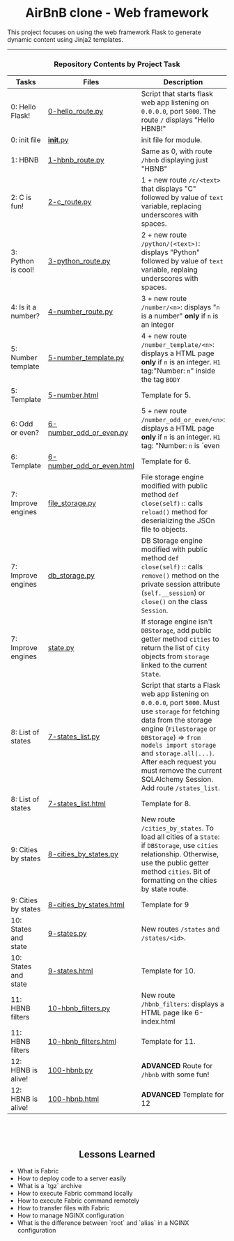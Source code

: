 <center> <h1>AirBnB clone - Web framework</h1> </center>

This project focuses on using the web framework Flask to generate dynamic content using Jinja2 templates.

---

<center><h3>Repository Contents by Project Task</h3> </center>

| Tasks | Files | Description |
| ----- | ----- | ------ |
| 0: Hello Flask! | [0-hello_route.py](0-hello_route.py) | Script that starts flask web app listening on `0.0.0.0`, port `5000`. The route `/` displays "Hello HBNB!"
| 0: init file | [__init__.py](__init__.py) | init file for module.
| 1: HBNB | [1-hbnb_route.py](1-hbnb_route.py) | Same as 0, with route `/hbnb` displaying just "HBNB"
| 2: C is fun! | [2-c_route.py](2-c_route.py) | 1 + new route `/c/<text>` that displays "C" followed by value of `text` variable, replacing underscores with spaces.
| 3: Python is cool! | [3-python_route.py](3-python_route.py) | 2 + new route `/python/(<text>)`: displays "Python" followed by value of `text` variable, replaing underscores with spaces.
| 4: Is it a number? | [4-number_route.py](4-number_route.py) | 3 + new route `/number/<n>`: displays "`n` is a number" <b>only</b> if `n` is an integer
| 5: Number template | [5-number_template.py](5-number_template.py) | 4 + new route `/number_template/<n>`: displays a HTML page <b>only</b> if `n` is an integer. `H1` tag:"Number: `n`" inside the tag `BODY`
| 5: Template | [5-number.html](templates/5-number.html) | Template for 5.
| 6: Odd or even? | [6-number_odd_or_even.py](6-number_odd_or_even.py) | 5 + new route `/number_odd_or_even/<n>`: displays a HTML page <b>only</b> if `n` is an integer. `H1` tag: "Number: `n` is `even|odd`" inside the tag `BODY`
| 6: Template | [6-number_odd_or_even.html](/templates/6-number_odd_or_even.html) | Template for 6.
| 7: Improve engines | [file_storage.py](/models/engine/file_storage.py) | File storage engine modified with public method `def close(self):`: calls `reload()` method for deserializing the JSOn file to objects.
| 7: Improve engines | [db_storage.py](/models/engine/db_storage.py) | DB Storage engine modified with public method `def close(self):`: calls `remove()` method on the private session attribute (`self.__session`) or `close()` on the class `Session`.
| 7: Improve engines | [state.py](/models/state.py) | If storage engine isn't `DBStorage`, add public getter method `cities` to return the list of `City` objects from `storage` linked to the current `State`.
| 8: List of states | [7-states_list.py](7-states_list.py) | Script that starts a Flask web app listening on `0.0.0.0`, port `5000`. Must use `storage` for fetching data from the storage engine (`FileStorage` or `DBStorage`) => `from models import storage` and `storage.all(...)`. After each request you must remove the current SQLAlchemy Session. Add route `/states_list`. 
| 8: List of states | [7-states_list.html](/templates/7-states_list.html) | Template for 8.
| 9: Cities by states | [8-cities_by_states.py](8-cities_by_states.py) | New route `/cities_by_states`. To load all cities of a `State`: if `DBStorage`, use `cities` relationship. Otherwise, use the public getter method `cities`. Bit of formatting on the cities by state route.
| 9: Cities by states | [8-cities_by_states.html](/templates/8-cities_by_states.html) | Template for 9
| 10: States and state | [9-states.py](9-states.py) | New routes `/states` and `/states/<id>`.
| 10: States and state | [9-states.html](/templates/9-states.html) | Template for 10.
| 11: HBNB filters | [10-hbnb_filters.py](10-hbnb_filters.py) | New route `/hbnb_filters`: displays a HTML page like 6-index.html
| 11: HBNB filters | [10-hbnb_filters.html](/templates/10-hbnb_filters.html) | Template for 11.
| 12: HBNB is alive! | [100-hbnb.py](100-hbnb.py) | **ADVANCED** Route for `/hbnb` with some fun!
| 12: HBNB is alive! | [100-hbnb.html](/templates/100-hbnb.html) | **ADVANCED** Template for 12
<br>
<br>
<center> <h2>Lessons Learned</h2> </center>
<ul>
  <li>What is Fabric</li>
  <li>How to deploy code to a server easily</li>
  <li>What is a `tgz` archive</li>
  <li>How to execute Fabric command locally</li>
  <li>How to execute Fabric command remotely</li>
  <li>How to transfer files with Fabric</li>
  <li>How to manage NGINX configuration</li>
  <li>What is the difference between `root` and `alias` in a NGINX configuration</li>
